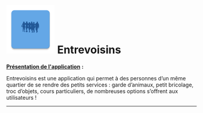 # <img src="./app/src/main/ic_launcher-web.png" style="zoom:25%;" /> Entrevoisins

**<u>Présentation de l'application</u>** **:**

Entrevoisins est une application qui permet à des personnes d’un même quartier de se rendre des petits services : garde d’animaux, petit bricolage, troc d’objets, cours particuliers, de nombreuses options s’offrent aux utilisateurs !

------







